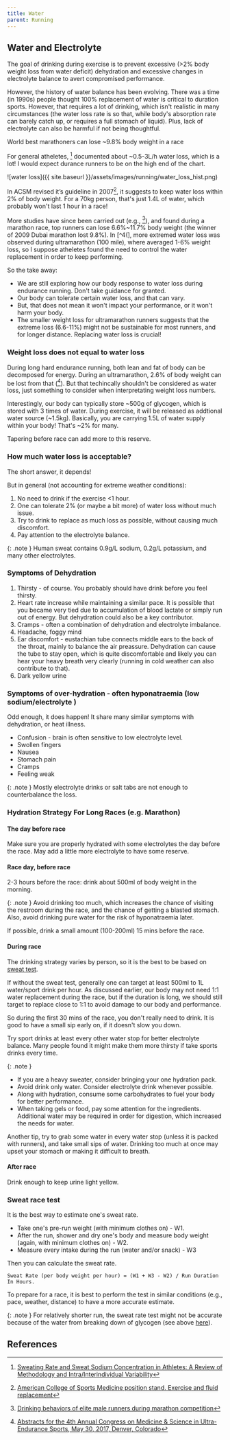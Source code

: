 ```yaml
---
title: Water
parent: Running
---
```


## Water and Electrolyte

The goal of drinking during exercise is to prevent excessive (>2% body weight loss from water deficit) dehydration and excessive changes in electrolyte balance to avert compromised performance.

However, the history of water balance has been evolving. There was a time (in 1990s) people thought 100% replacement of water is critical to duration sports. However, that requires a lot of drinking, which isn't realistic in many circumstances (the water loss rate is so that, while body's absorption rate can barely catch up, or requires a full stomach of liquid). Plus, lack of electrolyte can also be harmful if not being thoughtful.

World best marathoners can lose ~9.8% body weight in a race

For general atheletes, [^1] documented about ~0.5-3L/h water loss, which is a lot! I would expect durance runners to be on the high end of the chart.

 ![water loss]({{ site.baseurl }}/assets/images/running/water_loss_hist.png)

In ACSM revised it’s guideline in 2007[^2], it suggests to keep water loss within 2% of body weight. For a 70kg person, that's just 1.4L of water, which probably won't last 1 hour in a race!

More studies have since been carried out (e.g., [^3]), and found during a marathon race, top runners can lose 6.6%~11.7% body weight (the winner of 2009 Dubai marathon lost 9.8%). In [^4(], more extremed water loss was observed during ultramarathon (100 mile), where averaged 1-6% weight loss, so I suppose atheletes found the need to control the water replacement in order to keep performing.

So the take away:

* We are still exploring how our body response to water loss during endurance running. Don't take guidance for granted.
* Our body can tolerate certain water loss, and that can vary.
* But, that does not mean it won't impact your performance, or it won't harm your body.
* The smaller weight loss for ultramarathon runners suggests that the extreme loss (6.6-11%) might not be sustainable for most runners, and for longer distance. Replacing water loss is crucial!

### Weight loss does not equal to water loss

During long hard endurance running, both lean and fat of body can be decomposed for energy. During an ultramarathon, 2.6% of body weight can be lost from that ([^6]). But that techincally shouldn't be considered as water loss, just something to consider when interpretating weight loss numbers.

Interestingly, our body can typically store ~500g of glycogen, which is stored with 3 times of water. During exercise, it will be released as addtional water source (~1.5kg). Basically, you are carrying 1.5L of water supply within your body! That's ~2% for many.

Tapering before race can add more to this reserve.

### How much water loss is acceptable?

The short answer, it depends!

But in general (not accounting for extreme weather conditions):

1. No need to drink if the exercise <1 hour.
1. One can tolerate 2% (or maybe a bit more) of water loss without much issue.
1. Try to drink to replace as much loss as possible, without causing much discomfort.
1. Pay attention to the electrolyte balance.

{: .note }
Human sweat contains 0.9g/L sodium, 0.2g/L potassium, and many other electrolytes.

### Symptoms of Dehydration

1. Thirsty - of course. You probably should have drink before  you feel thirsty.
1. Heart rate increase while maintaining a similar pace. It is possible that you became very tied due to accumulation of blood lactate or simply run out of energy. But dehydration could also be a key contributor.
1. Cramps - often a combination of dehydration and electrolyte imbalance.
1. Headache, foggy mind
1. Ear discomfort - eustachian tube connects middle ears to the back of the throat, mainly to balance the air preassure. Dehydration can cause the tube to stay open, which is quite discomfortable and likely you can hear your heavy breath very clearly (running in cold weather can also contribute to that).
1. Dark yellow urine

### Symptoms of over-hydration - often hyponatraemia (low sodium/electrolyte )

Odd enough, it does happen! It share many similar symptoms with dehydration, or heat illness.

* Confusion - brain is often sensitive to low electrolyte level.
* Swollen fingers
* Nausea
* Stomach pain
* Cramps
* Feeling weak

{: .note }
Mostly electrolyte drinks or salt tabs are not enough to counterbalance the loss.

### Hydration Strategy For Long Races (e.g. Marathon)

#### The day before race

Make sure you are properly hydrated with some electrolytes the day before the race. May add a little more electrolyte to have some reserve.

#### Race day, before race

2-3 hours before the race: drink about 500ml of body weight in the morning.

{: .note }
Avoid drinking too much, which increases the chance of visiting the restroom during the race, and the chance of getting a blasted stomach.
Also, avoid drinking pure water for the risk of hyponatraemia later.

If possible, drink a small amount (100-200ml) 15 mins before the race.

#### During race

The drinking strategy varies by person, so it is the best to be based on [sweat test](#sweat-race-test).

If without the sweat test, generally one can target at least 500ml to 1L water/sport drink per hour. As discussed earlier, our body may not need 1:1 water replacement during the race, but if the duration is long, we should still target to replace close to 1:1 to avoid damage to our body and performance.

So during the first 30 mins of the race, you don't really need to drink. It is good to have a small sip early on, if it doesn't slow you down.

Try sport drinks at least every other water stop for better electrolyte balance. Many people found it might make them more thirsty if take sports drinks every time.

{: .note }

* If you are a heavy sweater, consider bringing your one hydration pack.
* Avoid drink only water. Consider electrolyte drink whenever possible.
* Along with hydration, consume some carbohydrates to fuel your body for better performance.
* When taking gels or food, pay some attention for the ingredients. Additional water may be required in order for digestion, which increased the needs for water.

Another tip, try to grab some water in every water stop (unless it is packed with runners), and take small sips of water. Drinking too much at once may upset your stomach or making it difficult to breath.

#### After race

Drink enough to keep urine light yellow.

### Sweat race test

It is the best way to estimate one's sweat rate.

* Take one's pre-run weight (with minimum clothes on) - W1.
* After the run, shower and dry one's body and measure body weight (again, with minimum clothes on) - W2.
* Measure every intake during the run (water and/or snack) - W3

Then you can calculate the sweat rate.

```
Sweat Rate (per body weight per hour) = (W1 + W3 - W2) / Run Duration In Hours.
```

To prepare for a race, it is best to perform the test in similar conditions (e.g., pace, weather, distance) to have a more accurate estimate.

{: .note }
For relatively shorter run, the sweat rate test might not be accurate because of the water from breaking down of glycogen (see above [here](#weight-loss-does-not-equal-to-water-loss)).

## References

[^1]: [Sweating Rate and Sweat Sodium Concentration in Athletes: A Review of Methodology and Intra/Interindividual Variability](https://pmc.ncbi.nlm.nih.gov/articles/PMC5371639/)
[^2]: [American College of Sports Medicine position stand. Exercise and fluid replacement](https://pubmed.ncbi.nlm.nih.gov/17277604/)
[^3]: [Drinking behaviors of elite male runners during marathon competition](https://pubmed.ncbi.nlm.nih.gov/22450589/)
[^4]: [Exercise-associated hyponatremia and hydration status in 161-km ultramarathoners](https://pubmed.ncbi.nlm.nih.gov/23135369/)
[^5]: [Fundamentals of glycogen metabolism for coaches and athletes](https://pmc.ncbi.nlm.nih.gov/articles/PMC6019055/)
[^6]: [Abstracts for the 4th Annual Congress on Medicine & Science in Ultra-Endurance Sports, May 30, 2017, Denver, Colorado](https://journals.humankinetics.com/view/journals/ijspp/12/s1/article-pS1-1.xml)
[^7]: [How much dehydration can you tolerate?](https://www.precisionhydration.com/performance-advice/hydration/how-much-dehydration-can-you-tolerate-before-your-performance-suffers/)
